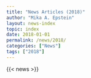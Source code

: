 ```yaml
---
title: "News Articles (2018)"
author: "Mika A. Epstein"
layout: news-index
topic: index
date: 2018-01-01
permalink: /news/2018/
categories: ["News"]
tags: ["2018"]
---
```


{{< news >}}
